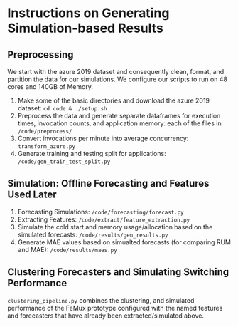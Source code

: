 # Instructions on Generating Simulation-based Results
## Preprocessing
We start with the azure 2019 dataset and consequently clean, format, and partition the data for our simulations. We configure our scripts to run on 48 cores and 140GB of Memory.

1. Make some of the basic directories and download the azure 2019 dataset: `cd code & ./setup.sh` 
2. Preprocess the data and generate separate dataframes for
execution times, invocation counts, and application memory: each of the files in `/code/preprocess/`
3. Convert invocations per minute into average concurrency: `transform_azure.py`
4. Generate training and testing split for applications: `/code/gen_train_test_split.py`

## Simulation: Offline Forecasting and Features Used Later
1. Forecasting Simulations: `/code/forecasting/forecast.py`
2. Extracting Features: `/code/extract/feature_extraction.py`
3. Simulate the cold start and memory usage/allocation based on the simulated forecasts: `/code/results/gen_results.py`
4. Generate MAE values based on simualted forecasts (for comparing RUM and MAE): `/code/results/maes.py`

## Clustering Forecasters and Simulating Switching Performance
`clustering_pipeline.py` combines the clustering, and simulated performance of the FeMux prototype 
configured with the named features and forecasters that have already been extracted/simulated above.



